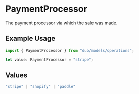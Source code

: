 # PaymentProcessor

The payment processor via which the sale was made.

## Example Usage

```typescript
import { PaymentProcessor } from "dub/models/operations";

let value: PaymentProcessor = "stripe";
```

## Values

```typescript
"stripe" | "shopify" | "paddle"
```